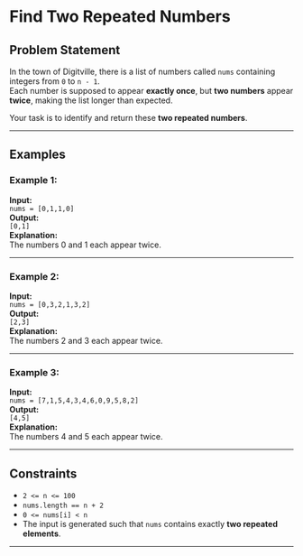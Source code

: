 # Find Two Repeated Numbers

## Problem Statement

In the town of Digitville, there is a list of numbers called `nums` containing integers from `0` to `n - 1`.  
Each number is supposed to appear **exactly once**, but **two numbers** appear **twice**, making the list longer than expected.

Your task is to identify and return these **two repeated numbers**.

---

## Examples

### Example 1:
**Input:**  
`nums = [0,1,1,0]`  
**Output:**  
`[0,1]`  
**Explanation:**  
The numbers 0 and 1 each appear twice.

---

### Example 2:
**Input:**  
`nums = [0,3,2,1,3,2]`  
**Output:**  
`[2,3]`  
**Explanation:**  
The numbers 2 and 3 each appear twice.

---

### Example 3:
**Input:**  
`nums = [7,1,5,4,3,4,6,0,9,5,8,2]`  
**Output:**  
`[4,5]`  
**Explanation:**  
The numbers 4 and 5 each appear twice.

---

## Constraints

- `2 <= n <= 100`
- `nums.length == n + 2`
- `0 <= nums[i] < n`
- The input is generated such that `nums` contains exactly **two repeated elements**.

---
